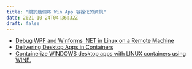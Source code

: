 ```yaml
---
title: "關於幾個將 Win App 容器化的資訊"
date: 2021-10-24T04:36:32Z
draft: false
---
```


- [Debug WPF and Winforms .NET in Linux on a Remote Machine](https://youtu.be/mditvqEDLyQ)
- [Delivering Desktop Apps in Containers](https://youtu.be/L4nqky8qGm8)
- [Containerize WINDOWS desktop apps with LINUX containers using WINE.](https://youtu.be/3juYY9dzz3w)
